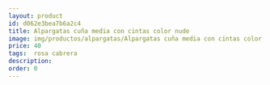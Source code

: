```yaml
---
layout: product
id: d062e3bea7b6a2c4
title: Alpargatas cuña media con cintas color nude
image: img/productos/alpargatas/Alpargatas cuña media con cintas color nude=40= rosa cabrera.webp
price: 40
tags:  rosa cabrera
description: 
order: 0
---
```

